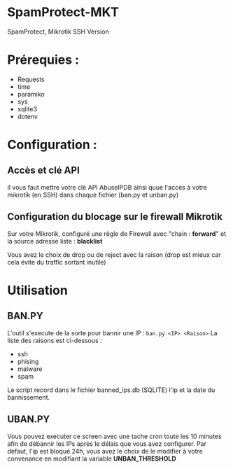 # SpamProtect-MKT
SpamProtect, Mikrotik SSH Version

# Prérequies :
- Requests
- time
- paramiko
- sys
- sqlite3
- dotenv

# Configuration :
## Accès et clé API
Il vous faut mettre votre clé API AbuseIPDB ainsi quue l'accès à votre mikrotik (en SSH) dans chaque fichier (ban.py et unban.py) 

## Configuration du blocage sur le firewall Mikrotik
Sur votre Mikrotik, configuré une règle de Firewall avec "chain : **forward**" et la source adresse liste : **blacklist**

Vous avez le choix de drop ou de reject avec la raison (drop est mieux car cela évite du traffic sortant inutile)
# Utilisation
## BAN.PY
L'outil s'execute de la sorte pour bannir une IP : 
```ban.py <IP> <Raison>```
La liste des raisons est ci-dessous : 

- ssh 
- phising
- malware
- spam

Le script record dans le fichier banned_ips.db (SQLITE) l'ip et la date du bannissement.

## UBAN.PY
Vous pouvez executer ce screen avec une tache cron toute les 10 minutes afin de débannir les IPs après le délais que vous avez configurer.
Par défaut, l'ip est bloqué 24h, vous avez le choix de le modifier à votre convenance en modifiant la variable **UNBAN_THRESHOLD**
